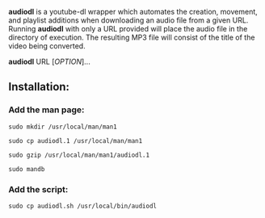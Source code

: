 **audiodl** is a youtube-dl wrapper which automates the creation, movement, 
and playlist additions when downloading an audio file from a given URL. 
Running **audiodl** with only a URL provided will place the audio file in 
the directory of execution. The resulting MP3 file will consist of  the title 
of the video being converted.

**audiodl** URL [*OPTION*]...

## Installation:
### Add the man page:
`sudo mkdir /usr/local/man/man1`

`sudo cp audiodl.1 /usr/local/man/man1`

`sudo gzip /usr/local/man/man1/audiodl.1`

`sudo mandb`

### Add the script:
`sudo cp audiodl.sh /usr/local/bin/audiodl`
